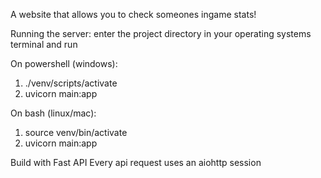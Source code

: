 A website that allows you to check someones ingame stats!

Running the server: enter the project directory in your operating systems terminal and run

On powershell (windows):

1. ./venv/scripts/activate
2. uvicorn main:app

On bash (linux/mac):

1. source venv/bin/activate
2. uvicorn main:app

Build with Fast API
Every api request uses an aiohttp session
